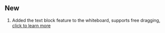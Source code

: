 ## New

1. Added the text block feature to the whiteboard, supports free dragging, [click to learn more](meogic://emit-command/user_guide_open?type=FEATURE_INTRODUCTION&key=whiteboard/block-text)